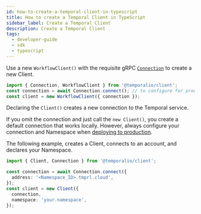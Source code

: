 ```yaml
---
id: how-to-create-a-temporal-client-in-typescript
title: How to create a Temporal Client in TypeScript
sidebar_label: Create a Temporal Client
description: Create a Temporal Client
tags:
  - developer-guide
  - sdk
  - typescript
---
```


Use a new `WorkflowClient()` with the requisite gRPC [`Connection`](https://typescript.temporal.io/api/classes/client.Connection#service) to create a new Client.

```typescript
import { Connection, WorkflowClient } from '@temporalio/client';
const connection = await Connection.connect(); // to configure for production
const client = new WorkflowClient({ connection });
```

Declaring the `Client()` creates a new connection to the Temporal service.

If you omit the connection and just call the `new Client()`, you create a default connection that works locally.
However, always configure your connection and Namespace when [deploying to production](https://legacy-documentation-sdks.temporal.io/typescript/security/#encryption-in-transit-with-mtls).

The following example, creates a Client, connects to an account, and declares your Namespace.

```typescript
import { Client, Connection } from '@temporalio/client';

const connection = await Connection.connect({
  address: '<Namespace_ID>.tmprl.cloud',
});
const client = new Client({
  connection,
  namespace: 'your.namespace',
});
```
